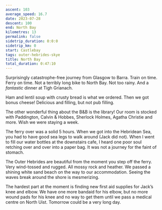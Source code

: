```yaml
---
ascent: 103
average_speed: 16.7
date: 2023-07-28
descent: 100
end: North Bay
kilometres: 13
permalink: false
sidetrip_duration: 0:0:0
sidetrip_km: 0
start: Castlebay
tags: outer-hebrides-skye
title: North Bay
total_duration: 0:47:10
---
```


Surprisingly catastrophe-free journey from Glasgow to Barra. Train on time. Ferry on time. Not a terribly long bike to North Bay. Not too rainy. And a *fantastic* dinner at Tigh Grianach.

Ham and lentil soup with crusty bread is what we ordered. Then we got bonus cheese! Delicious and filling, but not pub filling.

The other wonderful thing about the B&B is the library! Our room is stocked with Paddington, Calvin & Hobbes, Sherlock Holmes, Agatha Christie and more. Wish we were staying a week.

The ferry over was a solid 5 hours. When we got into the Hebridean Sea, you had to have good sea legs to walk around (Jack did not). When I went to fill our water bottles at the downstairs cafe, I heard one poor soul retching over and over into a paper bag. It was not a journey for the faint of stomach.

The Outer Hebrides are beautiful from the moment you step off the ferry. Very wind-tossed and rugged. All mossy rock and heather. We passed a shining white sand beach on the way to our accommodation. Seeing the waves break around the shore is mesmerizing.

The hardest part at the moment is finding new first aid supplies for Jack’s knee and elbow. We have one more bandaid for his elbow, but no more wound pads for his knee and no way to get them until we pass a medical centre on North Uist. Tomorrow could be a very long day.

